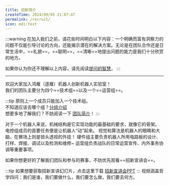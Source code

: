 ```yaml
---
title: 招新简介
createTime: 2024/09/05 21:07:47
permalink: /recruit/
icon: mdi:text
---
```

:::warning
在加入我们之前，请花些时间明白以下内容：一个明确而富有洞察力的问题不仅能引导讨论的方向，还能揭示潜在的解决方案。无论是在团队合作还是日常生活中，==礼貌==，==聪明==，==清晰==地提出问题的能力是我们十分欣赏的地方。

如果你认为你还不理解以上内容，请先阅读[提问的智慧](https://github.com/ryanhanwu/How-To-Ask-Questions-The-Smart-Way/blob/main/README-zh_CN.md)，
:::

---

欢迎大家加入鸿雁（逐雁）机器人创新机器人实验室！  
我们的团队主要分为四个==技术组==以及一个==运营组==。  

:::tip
原则上一个成员只能加入一个技术组。  
不知道应该去哪个组？[分组介绍](/about/intro/)  
想更多地了解我们？不妨阅读一下 [团队简介](/#团队简介)！
:::

<CardGrid>
    <LinkCard title="机械组（结构组）" href="/recruit/mecha/" icon="f7:wrench">对于一个机器人来说，机械结构是它实现功能的最基础的要求，就像它的骨架。</LinkCard>
    <LinkCard title="电控组（嵌入式组）" href="/recruit/embed/" icon="ph:cpu">电控组成员的首要任务便是让机器人“动”起来。</LinkCard>
    <LinkCard title="视觉组（算法组）" href="/recruit/vision/" icon="material-symbols:camera-outline">视觉和算法是机器人的眼睛和大脑，在赛场上则是锁头透视的外挂！</LinkCard>
    <LinkCard title="硬件组（电路组）" href="/recruit/circuit/" icon="tabler:circuit-diode">硬件组主要负责机器人所用电路板的设计、打样、焊接、调试以及检测和维修~</LinkCard>
    <LinkCard title="运营组" href="/recruit/operat/" icon="mdi:color">运营组负责战队的日常运营宣传、内外事务协调等重要事项。</LinkCard>
</CardGrid>

如果你想更好的了解我们团队和参与的赛事，不妨优先观看==招新宣讲会==。

:::tip
如果想要获取招新宣讲幻灯片，点击这里下载
[招新宣讲会PPT](https://raw.githubusercontent.com/Cygnomatic/Cygnomatic-Site/main/docs/北京邮电大学逐雁机器人创新实验室招新宣讲2025.pdf)
:::
<CardGrid>
    <LinkCard title="2025赛季招新宣讲视频" href="https://cygnomatic.feishu.cn/docx/OAyUdbz3WonzHEx6wlLc45Nyn1f?from=from_copylink" icon="f7:wrench">视频涵盖哲学四问：我们是谁，我们要做什么，我们要怎么做，我们要去何方。</LinkCard>
</CardGrid>
